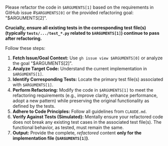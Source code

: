 Please refactor the code in `$ARGUMENTS[1]` based on the requirements in GitHub issue #`$ARGUMENTS[0]` or the provided refactoring goal: "$ARGUMENTS[2]".

**Crucially, ensure all existing tests in the corresponding test file(s) (typically `tests/.../test_*.py` related to `$ARGUMENTS[1]`) continue to pass after refactoring.**

Follow these steps:

1.  **Fetch Issue/Goal Context:** Use `gh issue view $ARGUMENTS[0]` or analyze the goal "$ARGUMENTS[2]".
2.  **Analyze Target Code:** Understand the current implementation in `$ARGUMENTS[1]`.
3.  **Identify Corresponding Tests:** Locate the primary test file(s) associated with `$ARGUMENTS[1]`.
4.  **Perform Refactoring:** Modify the code in `$ARGUMENTS[1]` to meet the refactoring requirements (e.g., improve clarity, enhance performance, adopt a new pattern) while preserving the original functionality as defined by the tests.
5.  **Adhere to Code Principles:** Follow all guidelines from `CLAUDE.md`.
6.  **Verify Against Tests (Simulated):** Mentally ensure your refactored code does not break any existing test cases in the associated test file(s). The functional behavior, as tested, must remain the same.
7.  **Output:** Provide the complete, *refactored* content **only for the implementation file (`$ARGUMENTS[1]`)**.